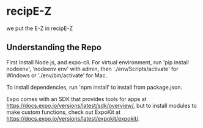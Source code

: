 # recipE-Z
we put the E-Z in recipE-Z

## Understanding the Repo

First install Node.js, and expo-cli. For virtual environment, run 'pip install nodeenv', 'nodeenv env' with admin, then './env/Scripts/activate' for Windows or './env/bin/activate' for Mac.

To install dependencies, run 'npm install' to install from package.json.

Expo comes with an SDK that provides tools for apps at https://docs.expo.io/versions/latest/sdk/overview/, but to install modules to make custom functions, check out ExpoKit at https://docs.expo.io/versions/latest/expokit/expokit/. 
